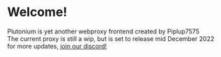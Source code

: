 # Welcome!  
Plutonium is yet another webproxy frontend created by Piplup7575  
The current proxy is still a wip, but is set to release mid December 2022  
for more updates, [join our discord!](https://discord.gg/N7R82Dcq6v)
